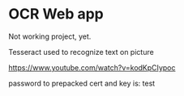 # OCR Web app
Not working project, yet.

Tesseract used to recognize text on picture

https://www.youtube.com/watch?v=kodKpCIypoc

password to prepacked cert and key is: test

